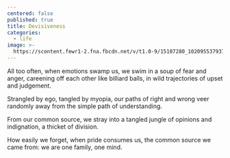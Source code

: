 ```yaml
---
centered: false
published: true
title: Devisiveness
categories:
  - life
image: >-
  https://scontent.fewr1-2.fna.fbcdn.net/v/t1.0-9/15107280_10209553793734051_3085495207334398404_n.jpg?oh=f888cc350c33190f8059b01e13f69326&oe=58D34B58
---
```

All too often,
when emotions swamp us,
we swim in a soup
of fear and anger,
careening off each other 
like billiard balls,
in wild trajectories
of upset and judgement.

Strangled by ego,
tangled by myopia,
our paths of right and wrong
veer randomly away
from the simple path
of understanding.

From our common source,
we stray into a tangled jungle
of opinions and indignation,
a thicket of division.

How easily we forget,
when pride consumes us,
the common source
we came from:
we are one family, 
one mind.
